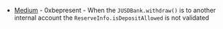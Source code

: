 
- [Medium](Medium-https:--github.com-sherlock-audit-2023-04-jojo-judging-issues-230/README.md) - 0xbepresent - When the `JUSDBank.withdraw()` is to another internal account the `ReserveInfo.isDepositAllowed` is not validated
